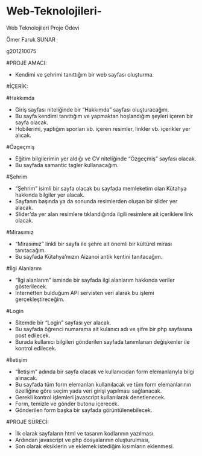 # Web-Teknolojileri-

Web Teknolojileri Proje Ödevi

Ömer Faruk SUNAR

g201210075

#PROJE AMACI:
-	Kendimi ve şehrimi tanıttığım bir web sayfası oluşturma.

#İÇERİK:

#Hakkımda
-	Giriş sayfası niteliğinde bir “Hakkımda” sayfası oluşturacağım. 
-	Bu sayfa kendimi tanıttığım ve yapmaktan hoşlandığım şeyleri içeren bir sayfa olacak.
-	Hobilerimi, yaptığım sporları vb. içeren resimler, linkler vb. içerikler yer alıcak. 

#Özgeçmiş
-	Eğitim bilgilerimin yer aldığı ve CV niteliğinde “Özgeçmiş” sayfası olacak.
-	Bu sayfada samantic tagler kullanacağım.

#Şehrim
-	“Şehrim” isimli bir sayfa olacak bu sayfada memleketim olan Kütahya hakkında bilgiler yer alacak. 
-	Sayfanın başında ya da sonunda resimlerden oluşan bir slider yer alacak. 
-	Slider’da yer alan resimlere tıklandığında ilgili resimlere ait içeriklere link olacak.

#Mirasımız
-	“Mirasımız” linkli bir sayfa ile  şehre ait önemli bir kültürel mirası tanıtacağım.
-	Bu sayfada Kütahya’mızın Aizanoi antik kentini tanıtacağım.

#İlgi Alanlarım
-	“İlgi alanlarım” isminde bir sayfada ilgi alanlarım hakkında veriler gösterilecek.
-	İnternetten bulduğum API servisten veri alarak bu işlemi gerçekleştireceğim.

#Login
-	Sitemde bir “Login” sayfası yer alacak.
-	Bu sayfada öğrenci numarama ait kulanıcı adı ve şifre bir php sayfasına post edilecek.
-	Burada kullanıcı bilgileri gönderilen sayfada tanımlanan değişkenler ile kontrol edilecek.

#İletişim
-	“İletişim” adında bir sayfa olacak ve kullanıcıdan form elemanlarıyla bilgi alınacak.
-	Bu sayfada tüm form elemanları kullanılacak ve tüm form elemanlarının özelliğine göre seçim yada veri girişi yapılması sağlanacak.
-	Gerekli kontrol işlemleri javascript kullanılarak denetlenecek.
-	Form, temizle ve gönder butonu içerecek.
-	Gönderilen form başka bir sayfada görüntülenebilecek.

#PROJE SÜRECİ:
-	İlk olarak sayfaların html ve tasarım kodlarının yazılması.
-	Ardından javascript ve php dosyalarının oluşturulması,
-	Son olarak eksiklerin ve eklemek istediğim kısımların eklenmesi.
